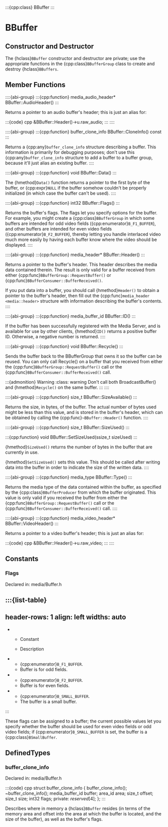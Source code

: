 :::{cpp:class} BBuffer
:::

# BBuffer

## Constructor and Destructor

The {hclass}`BBuffer` constructor and destructor are private; use the
appropriate functions in the {cpp:class}`BBufferGroup` class to create and
destroy {hclass}`BBuffers`.

## Member Functions

::::{abi-group}
:::{cpp:function} media_audio_header* BBuffer::AudioHeader()
:::

Returns a pointer to an audio buffer's header; this is just an alias for:

:::{code} cpp
&BBuffer::Header()->u.raw_audio;
:::
::::

::::{abi-group}
:::{cpp:function} buffer_clone_info BBuffer::CloneInfo() const
:::

Returns a {cpp:any}`buffer_clone_info` structure describing a buffer. This
information is primarily for debugging purposes; don't use this
{cpp:any}`buffer_clone_info` structure to add a buffer to a buffer group,
because it'll just alias an existing buffer.
::::

::::{abi-group}
:::{cpp:function} void BBuffer::Data()
:::

The {hmethod}`Data()` function returns a pointer to the first byte of the
buffer, or {cpp:expr}`NULL` if the buffer somehow couldn't be properly
initialized (in which case the buffer can't be used).
::::

::::{abi-group}
:::{cpp:function} int32 BBuffer::Flags()
:::

Returns the buffer's flags. The flags let you specify options for the
buffer. For example, you might create a {cpp:class}`BBufferGroup` in which
some buffers are intended for odd video fields
({cpp:enumerator}`B_F1_BUFFER`), and other buffers are intended for even
video fields ({cpp:enumerator}`B_F2_BUFFER`), thereby letting you handle
interlaced video much more easily by having each buffer know where the
video should be displayed.
::::

::::{abi-group}
:::{cpp:function} media_header* BBuffer::Header()
:::

Returns a pointer to the buffer's header. This header describes the media
data contained therein. The result is only valid for a buffer received from
either {cpp:func}`BBufferGroup::RequestBuffer()` or
{cpp:func}`BBufferConsumer::BufferReceived()`.

If you put data into a buffer, you should call {hmethod}`Header()` to
obtain a pointer to the buffer's header, then fill out the
{cpp:func}`media_header <media::header>` structure with information
describing the buffer's contents.
::::

::::{abi-group}
:::{cpp:function} media_buffer_id BBuffer::ID()
:::

If the buffer has been successfully registered with the Media Server, and
is available for use by other clients, {hmethod}`ID()` returns a positive
buffer ID. Otherwise, a negative number is returned.
::::

::::{abi-group}
:::{cpp:function} void BBuffer::Recycle()
:::

Sends the buffer back to the BBufferGroup that owns it so the buffer can be
reused. You can only call Recycle() on a buffer that you received from
either the {cpp:func}`BBufferGroup::RequestBuffer()` call or the
{cpp:func}`BBufferConsumer::BufferReceived()` call.

:::{admonition} Warning
:class: warning
Don't call both BroadcastBuffer() and {hmethod}`Recycle()` on the same
buffer.
:::
::::

::::{abi-group}
:::{cpp:function} size_t BBuffer::SizeAvailable()
:::

Returns the size, in bytes, of the buffer. The actual number of bytes used
might be less than this value, and is stored in the buffer's header, which
can be obtained by calling the {cpp:func}`~BBuffer::Header()` function.
::::

::::{abi-group}
:::{cpp:function} size_t BBuffer::SizeUsed()
:::

:::{cpp:function} void BBuffer::SetSizeUsed(ssize_t sizeUsed)
:::

{hmethod}`SizeUsed()` returns the number of bytes in the buffer that are
currently in use.

{hmethod}`SetSizeUsed()` sets this value. This should be called after
writing data into the buffer in order to indicate the size of the written
data.
::::

::::{abi-group}
:::{cpp:function} media_type BBuffer::Type()
:::

Returns the media type of the data contained within the buffer, as
specified by the {cpp:class}`BBufferProducer` from which the buffer
originated. This value is only valid if you received the buffer from either
the {cpp:func}`BBufferGroup::RequestBuffer()` call or the
{cpp:func}`BBufferConsumer::BufferReceived()` call.
::::

::::{abi-group}
:::{cpp:function} media_video_header* BBuffer::VideoHeader()
:::

Returns a pointer to a video buffer's header; this is just an alias for:

:::{code} cpp
&BBuffer::Header()->u.raw_video;
:::
::::

## Constants

### Flags

Declared in: media/Buffer.h

:::{list-table}
---
header-rows: 1
align: left
widths: auto
---
-
	- Constant

	- Description

-
	- {cpp:enumerator}`B_F1_BUFFER`.
	- Buffer is for odd fields.
-
	- {cpp:enumerator}`B_F2_BUFFER`.
	- Buffer is for even fields.
-
	- {cpp:enumerator}`B_SMALL_BUFFER`.
	- The buffer is a small buffer.

:::

These flags can be assigned to a buffer; the current possible values let
you specify whether the buffer should be used for even video fields or odd
video fields; if {cpp:enumerator}`B_SMALL_BUFFER` is set, the buffer is a
{cpp:class}`BSmallBuffer`.

## DefinedTypes

### buffer_clone_info

Declared in: media/Buffer.h

:::{code} cpp
struct buffer_clone_info {
   buffer_clone_info();
   ~buffer_clone_info();
   media_buffer_id buffer;
   area_id area;
   size_t offset;
   size_t size;
   int32 flags;
private:
   _reserved_[4];
};
:::

Describes where in memory a {hclass}`BBuffer` resides (in terms of the
memory area and offset into the area at which the buffer is located, and
the size of the buffer), as well as the buffer's flags.
